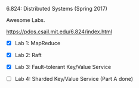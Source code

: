 6.824: Distributed Systems (Spring 2017) 

Awesome Labs.

https://pdos.csail.mit.edu/6.824/index.html

- [x] Lab 1: MapReduce

- [x] Lab 2: Raft

- [x] Lab 3: Fault-tolerant Key/Value Service

- [ ] Lab 4: Sharded Key/Value Service (Part A done)
